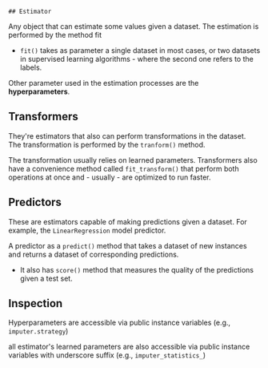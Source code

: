 	## Estimator 
Any object that can estimate some values given a dataset. The estimation is performed by the method fit 
* `fit()` takes as parameter a single dataset in most cases, or two datasets in supervised learning algorithms - where the second one refers to the labels. 

Other parameter used in the estimation processes are the **hyperparameters**. 


## Transformers
They're estimators that also can perform transformations in the dataset. The transformation is performed by the `tranform()` method. 

The transformation usually relies on learned parameters. Transformers also have a convenience method called `fit_transform()` that perform both operations at once and - usually - are optimized to run faster. 


## Predictors 
These are estimators capable of making predictions given a dataset. For example, the `LinearRegression` model predictor. 

A predictor as a `predict()` method that takes a dataset of new instances and returns a dataset of corresponding predictions. 
* It also has `score()` method that measures the quality of the predictions given a test set. 


## Inspection
Hyperparameters are accessible via public instance variables (e.g., `imputer.strategy`) 

all estimator's learned parameters are also accessible via public instance variables with underscore suffix (e.g., `imputer_statistics_`)





